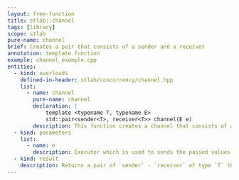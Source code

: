 ```yaml
---
layout: free-function
title: stlab::channel
tags: [library]
scope: stlab
pure-name: channel
brief: Creates a pair that consists of a sender and a receiver
annotation: template function
example: channel_example.cpp
entities:
  - kind: overloads
    defined-in-header: stlab/concurrency/channel.hpp
    list:
      - name: channel
        pure-name: channel
        declaration: |
            template <typename T, typename E>
            std::pair<sender<T>, receiver<T>> channel(E e)
        description: This function creates a channel that consists of a sending and a receiving part of the channel.
  - kind: parameters
    list:
      - name: e
        description: Executor which is used to sends the passed values from the sender down to the receiver.
  - kind: result
    description: Returns a pair of `sender` - `receiver` of type `T` that form a channel
---
```

